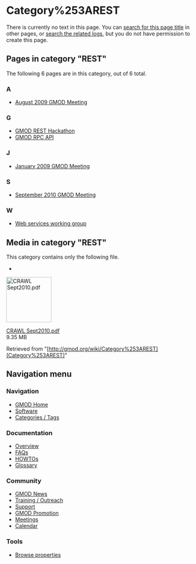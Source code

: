 



<span id="top"></span>




# <span dir="auto">Category%253AREST</span>











There is currently no text in this page. You can [search for this page
title](Special%253ASearch/REST "Special%253ASearch/REST") in other pages, or
<span class="plainlinks"><a
href="http://gmod.org/mediawiki/index.php?title=Special:Log&amp;page=Category%253AREST"
class="external text" rel="nofollow">search the related logs</a></span>,
but you do not have permission to create this page.




## Pages in category "REST"

The following 6 pages are in this category, out of 6 total.



### A

- [August 2009 GMOD
  Meeting](August_2009_GMOD_Meeting "August 2009 GMOD Meeting")

### G

- [GMOD REST Hackathon](GMOD_REST_Hackathon "GMOD REST Hackathon")
- [GMOD RPC API](GMOD_RPC_API "GMOD RPC API")

### J

- [January 2009 GMOD
  Meeting](January_2009_GMOD_Meeting "January 2009 GMOD Meeting")

### S

- [September 2010 GMOD
  Meeting](September_2010_GMOD_Meeting "September 2010 GMOD Meeting")

### W

- [Web services working
  group](Web_services_working_group "Web services working group")




## Media in category "REST"

This category contains only the following file.

- 

  

  

  <img
  src="../mediawiki/skins/common/images/icons/fileicon-pdf.png"
  width="120" height="120" alt="CRAWL Sept2010.pdf" />

  

  

  

  [CRAWL
  Sept2010.pdf](File:CRAWL_Sept2010.pdf "File:CRAWL Sept2010.pdf")  
  9.35 MB  

  

  



Retrieved from "[http://gmod.org/wiki/Category%253AREST](Category%253AREST)"





## Navigation menu









### Navigation



- <span id="n-GMOD-Home">[GMOD Home](Main_Page)</span>
- <span id="n-Software">[Software](GMOD_Components)</span>
- <span id="n-Categories-.2F-Tags">[Categories /
  Tags](Categories)</span>




### Documentation



- <span id="n-Overview">[Overview](Overview)</span>
- <span id="n-FAQs">[FAQs](Category%253AFAQ)</span>
- <span id="n-HOWTOs">[HOWTOs](Category%253AHOWTO)</span>
- <span id="n-Glossary">[Glossary](Glossary)</span>




### Community



- <span id="n-GMOD-News">[GMOD News](GMOD_News)</span>
- <span id="n-Training-.2F-Outreach">[Training /
  Outreach](Training_and_Outreach)</span>
- <span id="n-Support">[Support](Support)</span>
- <span id="n-GMOD-Promotion">[GMOD Promotion](GMOD_Promotion)</span>
- <span id="n-Meetings">[Meetings](Meetings)</span>
- <span id="n-Calendar">[Calendar](Calendar)</span>




### Tools

- <span id="t-smwbrowselink"><a href="Special%253ABrowse/Category%253AREST" rel="smw-browse">Browse
  properties</a></span>





<!-- -->




